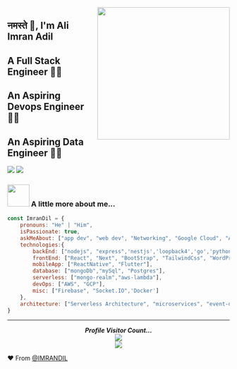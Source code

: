 <img align='right' src="https://media.giphy.com/media/1GEATImIxEXVR79Dhk/giphy.gif" width="300" >

## नमस्ते 🙏, I'm Ali Imran Adil 
## A Full Stack Engineer 👨‍💻
## An Aspiring Devops Engineer 👨‍💻
## An Aspiring Data Engineer 👨‍💻

[![](https://img.shields.io/badge/LinkedIn-AliImranAdil-blue)](https://www.linkedin.com/in/%E2%9C%A8ali-imran-adil-65a21842/)
[![](https://img.shields.io/badge/Gmail-aliimranadil2%40gmail.com-red)](mailto:aliimranadil2@gmail.com)


### <img src="https://media.giphy.com/media/VgCDAzcKvsR6OM0uWg/giphy.gif" width="50"> A little more about me...  

```javascript
const ImranDil = {
    pronouns: "He" | "Him",
    isPassionate: true,
    askMeAbout: ["app dev", "web dev", "Networking", "Google Cloud", "AWS", "MERN"],
    technologies:{
        backEnd: ["nodejs", "express",'nestjs','loopback4','go','python'],
        frontEnd: ["React", "Next", "BootStrap", "TailwindCss", "WordPress"],
        mobileApp: ["ReactNative", "Flutter"],
        database: ["mongoDb","mySql", "Postgres"],
        serverless: ["mongo-realm","aws-lambda"],
        devOps: ["AWS", "GCP"],
        misc: ["Firebase", "Socket.IO",'Docker']
    },
    architecture: ["Serverless Architecture", "microservices", "event-driven", "Single page applications"],
}
```

---
<p align="center"> 
  <i><b>Profile Visitor Count...</b></i><br>
  <img src="https://raw.githubusercontent.com/saadeghi/saadeghi/master/dino.gif" /><br>
  <img src="https://profile-counter.glitch.me/lostgirljourney/count.svg" />
</p>



❤️ From [@IMRANDIL](https://github.com/IMRANDIL)
